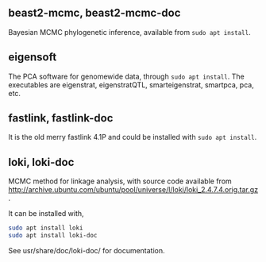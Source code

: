 ## beast2-mcmc, beast2-mcmc-doc

Bayesian MCMC phylogenetic inference, available from ```sudo apt install```.

## eigensoft

The PCA software for genomewide data, through ```sudo apt install```. The executables are eigenstrat, eigenstratQTL, smarteigenstrat, smartpca, pca, etc.

## fastlink, fastlink-doc

It is the old merry fastlink 4.1P and could be installed with ```sudo apt install```.

## loki, loki-doc

MCMC method for linkage analysis, with source code available from http://archive.ubuntu.com/ubuntu/pool/universe/l/loki/loki_2.4.7.4.orig.tar.gz.

It can be installed with,
```bash
sudo apt install loki
sudo apt install loki-doc
```
See usr/share/doc/loki-doc/ for documentation.
